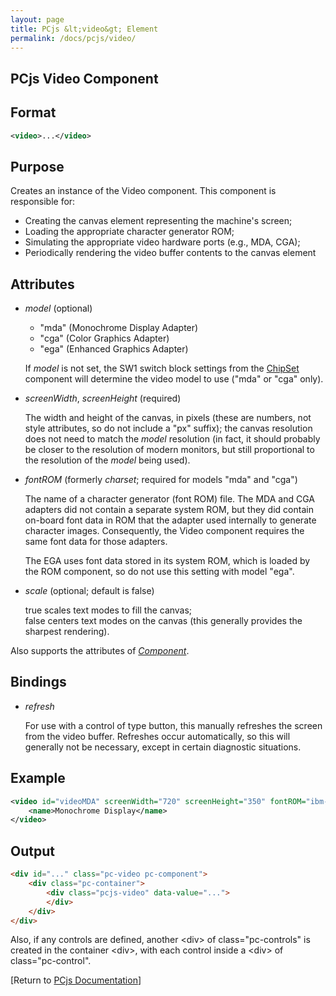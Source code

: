 ```yaml
---
layout: page
title: PCjs &lt;video&gt; Element
permalink: /docs/pcjs/video/
---
```


PCjs Video Component
---

Format
---
```xml
<video>...</video>
```

Purpose
---
Creates an instance of the Video component. This component is responsible for:

- Creating the canvas element representing the machine's screen;
- Loading the appropriate character generator ROM;
- Simulating the appropriate video hardware ports (e.g., MDA, CGA);
- Periodically rendering the video buffer contents to the canvas element

Attributes
---
 * *model* (optional)

	* "mda" (Monochrome Display Adapter)
	* "cga" (Color Graphics Adapter)
	* "ega" (Enhanced Graphics Adapter)

	If *model* is not set, the SW1 switch block settings from the [ChipSet](/docs/pcjs/chipset/) component will
	determine the video model to use ("mda" or "cga" only).
	
 *  *screenWidth*, *screenHeight* (required)
 
	The width and height of the canvas, in pixels (these are numbers, not style attributes, so do not include
	a "px" suffix); the canvas resolution does not need to match the *model* resolution (in fact, it should probably
	be closer to the resolution of modern monitors, but still proportional to the resolution of the *model* being used).
	
 * *fontROM* (formerly *charset*; required for models "mda" and "cga")
 
	The name of a character generator (font ROM) file. The MDA and CGA adapters did not contain a separate
	system ROM, but they did contain on-board font data in ROM that the adapter used internally to generate character
	images. Consequently, the Video component requires the same font data for those adapters.
	
	The EGA uses font data stored in its system ROM, which is loaded by the ROM component, so do not use this
	setting with model "ega".

 * *scale* (optional; default is false)
 
	true scales text modes to fill the canvas;  
	false centers text modes on the canvas (this generally provides the sharpest rendering).
	
Also supports the attributes of *[Component](/docs/pcjs/component/)*.

Bindings
---
 * *refresh*
 
	For use with a control of type button, this manually refreshes the screen from the video buffer.
	Refreshes occur automatically, so this will generally not be necessary, except in certain diagnostic situations.

Example
---
```xml
<video id="videoMDA" screenWidth="720" screenHeight="350" fontROM="ibm-mda-cga.json" scale="true">
    <name>Monochrome Display</name>
</video>
```

Output
---
```html
<div id="..." class="pc-video pc-component">
    <div class="pc-container">
        <div class="pcjs-video" data-value="...">
        </div>
    </div>
</div>
```

Also, if any controls are defined, another &lt;div&gt; of class="pc-controls" is created in the container &lt;div&gt;,
with each control inside a &lt;div&gt; of class="pc-control".

[Return to [PCjs Documentation](..)]
